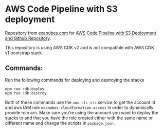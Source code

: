 # AWS Code Pipeline with S3 deployment

Repository from [exanubes.com](https://exanubes.com) for [AWS Code Pipeline with S3 Deployment and Github Repository](https://exanubes.com/blog/aws-code-pipeline-with-s3-deployment-from-github-repository).


This repository is using AWS CDK v2 and is not compatible with AWS CDK v1 bootstrap stack.

## Commands:

Run the following commands for deploying and destroying the stacks

```
npm run cdk:deploy
npm run cdk:destroy
```


Both of these commands use the `aws-cli sts` service to get the account id and aws IAM role `exanubes-cloudformation-access` in order to dynamically provide role arn. Make sure you're using the account you want to deploy the stacks to and that you have the role created either with the same name or different name and change the scripts in `package.json`.
